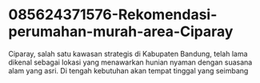 # 085624371576-Rekomendasi-perumahan-murah-area-Ciparay
Ciparay, salah satu kawasan strategis di Kabupaten Bandung, telah lama dikenal sebagai lokasi yang menawarkan hunian nyaman dengan suasana alam yang asri. Di tengah kebutuhan akan tempat tinggal yang seimbang 
